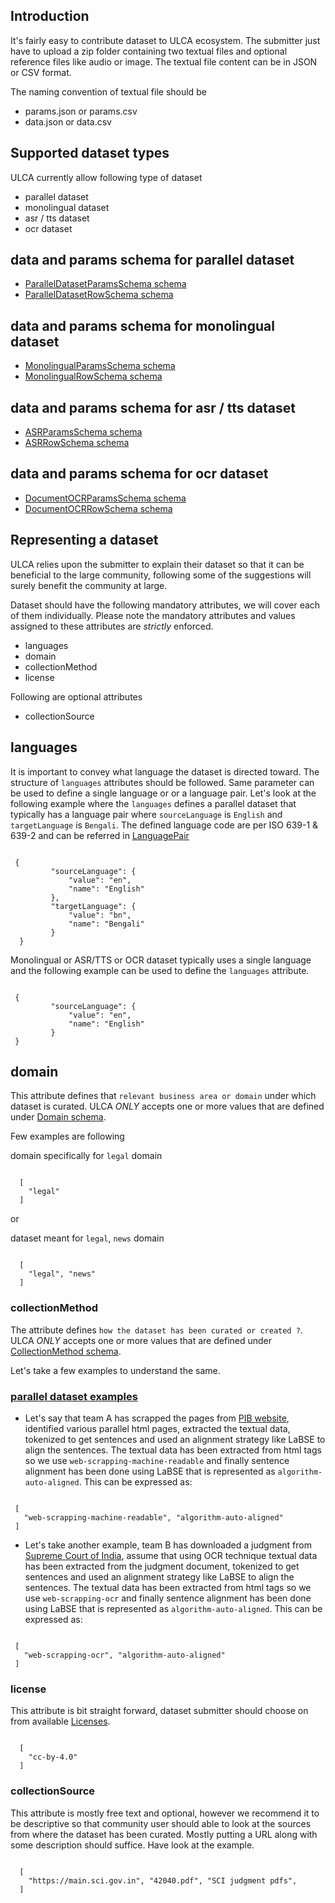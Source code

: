 ## Introduction
It's fairly easy to contribute dataset to ULCA ecosystem. The submitter just have to upload a zip folder containing two textual files and optional reference files like audio or image. The textual file content can be in JSON or CSV format.
 
The naming convention of textual file should be
 - params.json or params.csv
 - data.json or data.csv
 
## Supported dataset types
ULCA currently allow following type of dataset
 - parallel dataset
 - monolingual dataset
 - asr / tts dataset
 - ocr dataset
 
## data and params schema for parallel dataset
 - [ParallelDatasetParamsSchema schema](../../dataset-schema.yml#ParallelDatasetParamsSchema)
 - [ParallelDatasetRowSchema schema](../../dataset-schema.yml#ParallelDatasetRowSchema)
 
## data and params schema for monolingual dataset
 - [MonolingualParamsSchema schema](../../dataset-schema.yml#MonolingualParamsSchema)
 - [MonolingualRowSchema schema](../../dataset-schema.yml#MonolingualRowSchema)
 
## data and params schema for asr / tts dataset
 - [ASRParamsSchema schema](../../dataset-schema.yml#ASRParamsSchema)
 - [ASRRowSchema schema](../../dataset-schema.yml#ASRRowSchema)
 
## data and params schema for ocr dataset
 - [DocumentOCRParamsSchema schema](../../dataset-schema.yml#DocumentOCRParamsSchema)
 - [DocumentOCRRowSchema schema](../../dataset-schema.yml#DocumentOCRRowSchema)
 
## Representing a dataset
ULCA relies upon the submitter to explain their dataset so that it can be beneficial to the large community, following some of the suggestions will surely benefit the community at large.
 
Dataset should have the following mandatory attributes, we will cover each of them individually. Please note the mandatory attributes and values assigned to these attributes are _strictly_ enforced.
 - languages
 - domain
 - collectionMethod
 - license
 
Following are optional attributes
 - collectionSource
 
## languages
It is important to convey what language the dataset is directed toward. The structure of `languages` attributes should be followed. Same parameter can be used to define a single language or or a language pair. Let's look at the following example where the `languages` defines a parallel dataset that typically has a language pair where `sourceLanguage` is `English` and `targetLanguage` is `Bengali`. The defined language code are per ISO 639-1 & 639-2 and can be referred in [LanguagePair](../../common-schemas.yml#LanguagePair)
 
```

 {
         "sourceLanguage": {
             "value": "en",
             "name": "English"
         },
         "targetLanguage": {
             "value": "bn",
             "name": "Bengali"
         }
  }

```
Monolingual or ASR/TTS or OCR dataset typically uses a single language and the following example can be used to define the `languages` attribute.
 
```

 {
         "sourceLanguage": {
             "value": "en",
             "name": "English"
         }
 }

```
 
## domain
This attribute defines that `relevant business area or domain` under which dataset is curated. ULCA _ONLY_ accepts  one or more values that are defined under [Domain schema](../../common-schemas.yml#Domain).
 
Few examples are following
 
domain specifically for `legal` domain
```

  [
    "legal"
  ]

```
or
 
dataset meant for `legal`, `news` domain
```

  [
    "legal", "news"
  ]

```
 
### collectionMethod
The attribute defines `how the dataset has been curated or created ?`. ULCA _ONLY_ accepts  one or more values that are defined under [CollectionMethod schema](../../common-schemas.yml#CollectionMethod).
 
Let's take a few examples to understand the same.
### [parallel dataset examples](./examples/dataset/parallel-dataset)
 
 - Let's say that team A has scrapped the pages from [PIB website](https://www.pib.gov.in/Allrel.aspx), identified various parallel html pages, extracted the textual data, tokenized to get sentences and used an alignment strategy like LaBSE to align the sentences.
 The textual data has been extracted from html tags so we use `web-scrapping-machine-readable` and finally sentence alignment has been done using LaBSE that is represented as `algorithm-auto-aligned`. This can be expressed as:
 
 ```

  [
    "web-scrapping-machine-readable", "algorithm-auto-aligned"
  ]
 
 ```
 
 - Let's take another example, team B has downloaded a judgment from [Supreme Court of India](https://main.sci.gov.in), assume that using OCR technique textual data has been extracted from the judgment document, tokenized to get sentences and used an alignment strategy like LaBSE to align the sentences.
 The textual data has been extracted from html tags so we use `web-scrapping-ocr` and finally sentence alignment has been done using LaBSE that is represented as `algorithm-auto-aligned`. This can be expressed as:
 
 ```

  [
    "web-scrapping-ocr", "algorithm-auto-aligned"
  ]
 
 ```
### license
This attribute is bit straight forward, dataset submitter should choose on from available [Licenses](../../common-schemas.yml#License).

```

  [
    "cc-by-4.0"
  ]

```
### collectionSource
This attribute is mostly free text and optional, however we recommend it to be descriptive so that community user should able to look at the sources from where the dataset has been curated. Mostly putting a URL along with some description should suffice. Have look at the example.

```

  [
    "https://main.sci.gov.in", "42040.pdf", "SCI judgment pdfs", 
  ]

```